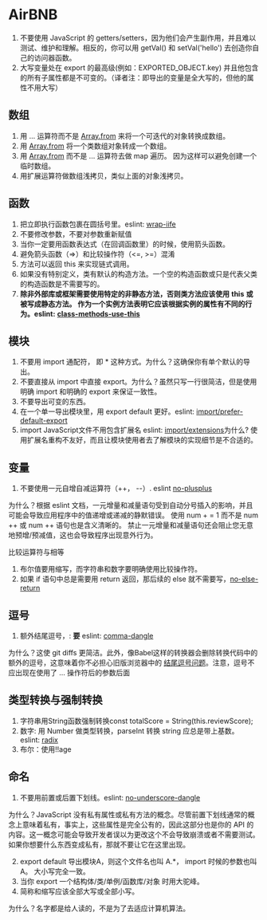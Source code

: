 # AirBNB

1. 不要使用 JavaScript 的 getters/setters，因为他们会产生副作用，并且难以测试、维护和理解。相反的，你可以用 getVal() 和 setVal('hello') 去创造你自己的访问器函数。
2. 大写变量处在 export 的最高级(例如：EXPORTED_OBJECT.key) 并且他包含的所有子属性都是不可变的。（译者注：即导出的变量是全大写的，但他的属性不用大写）

## 数组

1. 用 ... 运算符而不是 [Array.from](https://developer.mozilla.org/en/docs/Web/JavaScript/Reference/Global_Objects/Array/from) 来将一个可迭代的对象转换成数组。
2. 用 [Array.from](https://developer.mozilla.org/en/docs/Web/JavaScript/Reference/Global_Objects/Array/from) 将一个类数组对象转成一个数组。
3. 用 [Array.from](https://developer.mozilla.org/en/docs/Web/JavaScript/Reference/Global_Objects/Array/from) 而不是 ... 运算符去做 map 遍历。 因为这样可以避免创建一个临时数组。
4. 用扩展运算符做数组浅拷贝，类似上面的对象浅拷贝。

## 函数

1. 把立即执行函数包裹在圆括号里。eslint: [wrap-iife](http://eslint.org/docs/rules/wrap-iife.html)
2. 不要修改参数，不要对参数重新赋值
3. 当你一定要用函数表达式（在回调函数里）的时候，使用箭头函数。
4. 避免箭头函数（=>）和比较操作符（<=, >=）混淆
5. 方法可以返回 this 来实现链式调用。
6. 如果没有特别定义，类有默认的构造方法。一个空的构造函数或只是代表父类的构造函数是不需要写的。
7. **除非外部库或框架需要使用特定的非静态方法，否则类方法应该使用** **this** **或被写成静态方法。 作为一个实例方法表明它应该根据实例的属性有不同的行为。eslint:** [**class-methods-use-this**](https://eslint.org/docs/rules/class-methods-use-this)

## **模块**

1. 不要用 import 通配符， 即 * 这种方式。为什么？这确保你有单个默认的导出。
2. 不要直接从 import 中直接 export。为什么？虽然只写一行很简洁，但是使用明确 import 和明确的 export 来保证一致性。
3. 不要导出可变的东西。
4. 在一个单一导出模块里，用 export default 更好。eslint: [import/prefer-default-export](https://github.com/benmosher/eslint-plugin-import/blob/master/docs/rules/prefer-default-export.md)
5. import JavaScript文件不用包含扩展名 eslint: [import/extensions](https://github.com/benmosher/eslint-plugin-import/blob/master/docs/rules/extensions.md)为什么? 使用扩展名重构不友好，而且让模块使用者去了解模块的实现细节是不合适的。

## 变量

1. 不要使用一元自增自减运算符（++， --）. eslint [no-plusplus](http://eslint.org/docs/rules/no-plusplus)

为什么？根据 eslint 文档，一元增量和减量语句受到自动分号插入的影响，并且可能会导致应用程序中的值递增或递减的静默错误。 使用 num + = 1 而不是 num ++ 或 num ++ 语句也是含义清晰的。 禁止一元增量和减量语句还会阻止您无意地预增/预减值，这也会导致程序出现意外行为。

比较运算符与相等

1. 布尔值要用缩写，而字符串和数字要明确使用比较操作符。
2. 如果 if 语句中总是需要用 return 返回，那后续的 else 就不需要写，[no-else-return](https://eslint.org/docs/rules/no-else-return)

## 逗号

1. 额外结尾逗号，: **要** eslint: [comma-dangle](http://eslint.org/docs/rules/comma-dangle.html)

为什么？这使 git diffs 更简洁。此外，像Babel这样的转换器会删除转换代码中的额外的逗号，这意味着你不必担心旧版浏览器中的 [结尾逗号问题](https://github.com/airbnb/javascript/blob/es5-deprecated/es5/README.md#commas)。注意，逗号不应出现在使用了 ... 操作符后的参数后面

## 类型转换与强制转换

1. 字符串用String函数强制转换const totalScore = String(this.reviewScore);
2. 数字: 用 Number 做类型转换，parseInt 转换 string 应总是带上基数。 eslint: [radix](http://eslint.org/docs/rules/radix)
3. 布尔：使用!!age

## 命名

1. 不要用前置或后置下划线。eslint: [no-underscore-dangle](http://eslint.org/docs/rules/no-underscore-dangle.html)

为什么？JavaScript 没有私有属性或私有方法的概念。尽管前置下划线通常的概念上意味着私有，事实上，这些属性是完全公有的，因此这部分也是你的 API 的内容。这一概念可能会导致开发者误以为更改这个不会导致崩溃或者不需要测试。如果你想要什么东西变成私有，那就不要让它在这里出现。

2. export default 导出模块A，则这个文件名也叫 A.*， import 时候的参数也叫 A。 大小写完全一致。
3. 当你 export 一个结构体/类/单例/函数库/对象 时用大驼峰。
4. 简称和缩写应该全部大写或全部小写。

为什么？名字都是给人读的，不是为了去适应计算机算法。
